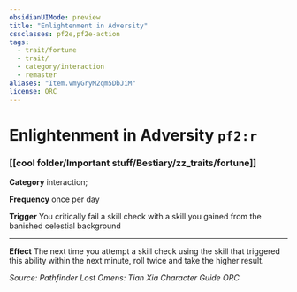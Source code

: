 ```yaml
---
obsidianUIMode: preview
title: "Enlightenment in Adversity"
cssclasses: pf2e,pf2e-action
tags:
  - trait/fortune
  - trait/
  - category/interaction
  - remaster
aliases: "Item.vmyGryM2qm5DbJiM"
license: ORC
---
```

# Enlightenment in Adversity `pf2:r`

### [[cool folder/Important stuff/Bestiary/zz_traits/fortune]]

**Category** interaction; 




**Frequency** once per day

**Trigger** You critically fail a skill check with a skill you gained from the banished celestial background

* * *

**Effect** The next time you attempt a skill check using the skill that triggered this ability within the next minute, roll twice and take the higher result.

*Source: Pathfinder Lost Omens: Tian Xia Character Guide*
*ORC*